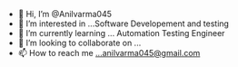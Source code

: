 - 👋 Hi, I’m @Anilvarma045
- 👀 I’m interested in ...Software Developement and testing 
- 🌱 I’m currently learning ...  Automation Testing Engineer  
- 💞️ I’m looking to collaborate on ...
- 📫 How to reach me ...anilvarma045@gmail.com  

<!---
Anilvarma045/Anilvarma045 is a ✨ special ✨ repository because its `README.md` (this file) appears on your GitHub profile.
You can click the Preview link to take a look at your changes.
--->
